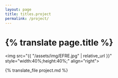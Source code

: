 ```yaml
---
layout: page
title: titles.project
permalink: /project/
---
```


<h1 class="page-title">{% translate page.title %}</h1>

<img src="{{ "/assets/img/EFRE.jpg" | relative_url }}" style="width:40%;height:40%;" align="right">

{% translate_file project.md %}
